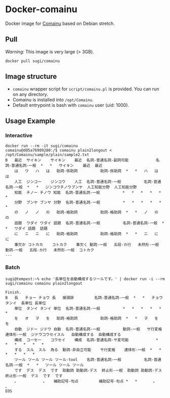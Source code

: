 # Docker-comainu
Docker image for [Comainu](http://comainu.org/) based on Debian stretch.

## Pull

*Warning:* This image is very large (> 3GB).

```
docker pull sugi/comainu
```

## Image structure

 * `comainu` wrapper script for `script/comainu.pl` is provided. You can run on any directory.
 * Comainu is installed into `/opt/Comainu`.
 * Default entrypoint is bash with `comainu` user (uid: 1000).

## Usage Example

### Interactive

```
docker run --rm -it sugi/comainu
comainu@d85a76989280:/$ comainu plain2longout < /opt/Comainu/sample/plain/sample2.txt
B	最近	サイキン	サイキン	最近	名詞-普通名詞-副詞可能			名詞-普通名詞-一般	*	*	サイキン	最近	最近
	は	ワ	ハ	は	助詞-係助詞			助詞-係助詞	*	*	ハ	は	は
	人工	ジンコー	ジンコウ	人工	名詞-普通名詞-一般			名詞-普通名詞-一般	*	*	ジンコウチノウブンヤ	人工知能分野	人工知能分野
	知能	チノー	チノウ	知能	名詞-普通名詞-一般			*	*	*	*	*	*
	分野	ブンヤ	ブンヤ	分野	名詞-普通名詞-一般			*	*	*	*	*	*
	の	ノ	ノ	の	助詞-格助詞			助詞-格助詞	*	*	ノ	の	の
	話題	ワダイ	ワダイ	話題	名詞-普通名詞-一般			名詞-普通名詞-一般	*	*	ワダイ	話題	話題
	に	ニ	ニ	に	助詞-格助詞			助詞-格助詞	*	*	ニ	に	に
	事欠か	コトカカ	コトカク	事欠く	動詞-一般	五段-カ行	未然形-一般	動詞-一般	五段-カ行	未然形-一般	コトカク	
...
```

### Batch

```
sugi@tempest:~% echo '長単位を自動構成するツールです。' | docker run -i --rm sugi/comainu comainu plain2longout

Finish.
B	長	チョー	チョウ	長	接頭辞			名詞-普通名詞-一般	*	*	チョウタンイ	長単位	長単位
	単位	タンイ	タンイ	単位	名詞-普通名詞-一般			*	*	*	*	*	*
	を	オ	ヲ	を	助詞-格助詞			助詞-格助詞	*	*	ヲ	を	を
	自動	ジドー	ジドウ	自動	名詞-普通名詞-一般			動詞-一般	サ行変格	連体形-一般	ジドウコウセイスル	自動構成する	自動構成する
	構成	コーセー	コウセイ	構成	名詞-普通名詞-サ変可能			*	*	*	*	*	*
	する	スル	スル	為る	動詞-非自立可能	サ行変格	連体形-一般	*	*	*	*	*	*
	ツール	ツール	ツール	ツール-tool	名詞-普通名詞-一般			名詞-普通名詞-一般	*	*	ツール	ツール	ツール
	です	デス	デス	です	助動詞	助動詞-デス	終止形-一般	助動詞	助動詞-デス	終止形-一般	デス	です	です
	。			。	補助記号-句点			補助記号-句点	*	*		。	。
EOS
```
